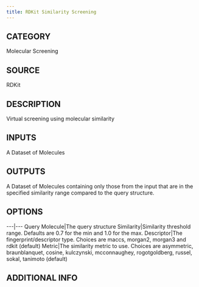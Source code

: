 ```yaml
---
title: RDKit Similarity Screening
---
```


## CATEGORY
Molecular Screening

## SOURCE
RDKit

## DESCRIPTION
Virtual screening using molecular similarity

## INPUTS
A Dataset of Molecules

## OUTPUTS
A Dataset of Molecules containing only those from the input that are in the specified similarity range compared to the query structure.

## OPTIONS

---|---
Query Molecule|The query structure
Similarity|Similarity threshold range. Defaults are 0.7 for the min and 1.0 for the max.
Descriptor|The fingerprint/descriptor type. Choices are maccs, morgan2, morgan3 and rdkit (default)
Metric|The similarity metric to use. Choices are asymmetric, braunblanquet, cosine, kulczynski, mcconnaughey, rogotgoldberg, russel, sokal, tanimoto (default)

## ADDITIONAL INFO
